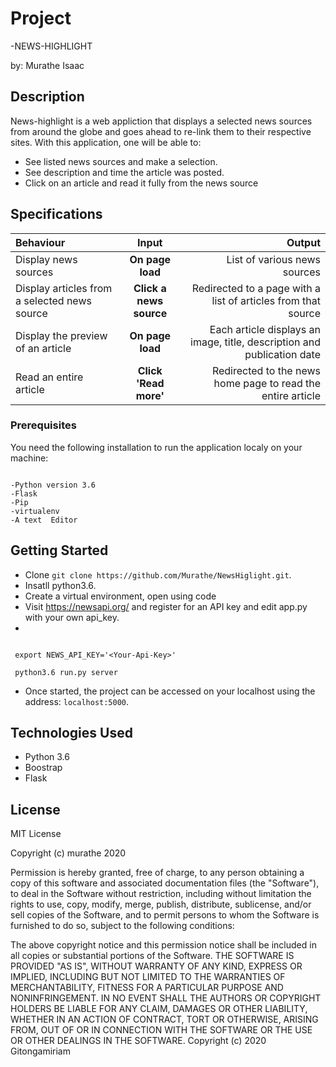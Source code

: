 # Project

-NEWS-HIGHLIGHT

by: Murathe Isaac 

## Description

News-highlight is a web appliction that displays a selected news sources from around the globe and goes ahead to re-link them to their respective sites.
With this application, one will be able to:

* See listed news sources and make a selection.
* See description and time the article was posted.
* Click on an article and read it fully from the news source

## Specifications

| Behaviour | Input | Output |
| :---------------- | :---------------: | ------------------: |
| Display news sources | **On page load** | List of various news sources |
| Display articles from a selected news source | **Click a news source** | Redirected to a page with a list of articles from that source |
| Display the preview of an article | **On page load** | Each article displays an image, title, description and publication date |
| Read an entire article | **Click 'Read more'** | Redirected to the news home page to read the entire article |

### Prerequisites

You need the following installation to run the application localy on your machine:


```

-Python version 3.6
-Flask
-Pip
-virtualenv
-A text  Editor
```

## Getting Started

* Clone `git clone https://github.com/Murathe/NewsHiglight.git`.
* Insatll python3.6.
* Create a virtual environment, open using code
* Visit https://newsapi.org/ and register for an API key and edit app.py with your own api_key.
* 

```

 export NEWS_API_KEY='<Your-Api-Key>'

 python3.6 run.py server

```

* Once started, the project can be accessed on your localhost using the address: ``` localhost:5000 ```.


## Technologies Used

* Python 3.6
* Boostrap
* Flask

## License

MIT License

Copyright (c) murathe 2020


Permission is hereby granted, free of charge, to any person obtaining a copy of this software and associated documentation files (the "Software"), to deal in the Software without restriction, including without limitation the rights to use, copy, modify, merge, publish, distribute, sublicense, and/or sell copies of the Software, and to permit persons to whom the Software is furnished to do so, subject to the following conditions:

The above copyright notice and this permission notice shall be included in all copies or substantial portions of the Software.
THE SOFTWARE IS PROVIDED "AS IS", WITHOUT WARRANTY OF ANY KIND, EXPRESS OR IMPLIED, INCLUDING BUT NOT LIMITED TO THE WARRANTIES OF MERCHANTABILITY, FITNESS FOR A PARTICULAR PURPOSE AND NONINFRINGEMENT. IN NO EVENT SHALL THE AUTHORS OR COPYRIGHT HOLDERS BE LIABLE FOR ANY CLAIM, DAMAGES OR OTHER LIABILITY, WHETHER IN AN ACTION OF CONTRACT, TORT OR OTHERWISE, ARISING FROM, OUT OF OR IN CONNECTION WITH THE SOFTWARE OR THE USE OR OTHER DEALINGS IN THE SOFTWARE. Copyright (c) 2020 Gitongamiriam
